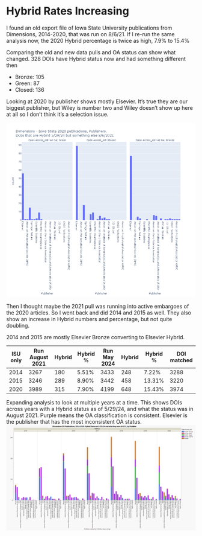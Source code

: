 # Hybrid Rates Increasing
I found an old export file of Iowa State University publications from Dimensions, 2014-2020, that was run on 8/6/21. If I re-run the same analysis now, the 2020 Hybrid percentage is twice as high, 7.9% to 15.4%

Comparing the old and new data pulls and OA status can show what changed. 328 DOIs have Hybrid status now and had something different then
- Bronze: 105
- Green: 87
- Closed: 136

Looking at 2020 by publisher shows mostly Elsevier. It’s true they are our biggest publisher, but Wiley is number two and Wiley doesn’t show up here at all so I don’t think it’s a selection issue.

![image info](HybridChanges_ISU_2020_currentHybrid_whatwerethey_byPublisher.png)

Then I thought maybe the 2021 pull was running into active embargoes of the 2020 articles. So I went back and did 2014 and 2015 as well. They also show an increase in Hybrid numbers and percentage, but not quite doubling.

2014 and 2015 are mostly Elsevier Bronze converting to Elsevier Hybrid.

| ISU only | Run August 2021 | Hybrid | Hybrid % | Run May 2024 | Hybrid | Hybrid % | DOI matched |
|----------|-----------------|--------|----------|--------------|--------|----------|-------------|
| 2014     | 3267            | 180    | 5.51%    | 3433         | 248    | 7.22%    | 3288        |
| 2015     | 3246            | 289    | 8.90%    | 3442         | 458    | 13.31%   | 3220        |
| 2020     | 3989            | 315    | 7.90%    | 4199         | 648    | 15.43%   | 3974        |


Expanding analysis to look at multiple years at a time. This shows DOIs across years with a Hybrid status as of 5/29/24, and what the status was in August 2021. Purple means the OA classification is consistent. Elsevier is the publisher that has the most inconsistent OA status.
![image info](ISU_Dimensions_2014-2020_atonce_ByPublisher_splitbyYear.png)
